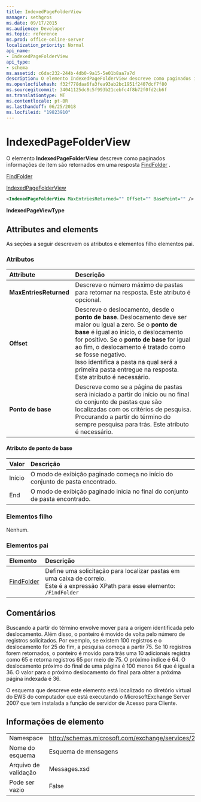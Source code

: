 ```yaml
---
title: IndexedPageFolderView
manager: sethgros
ms.date: 09/17/2015
ms.audience: Developer
ms.topic: reference
ms.prod: office-online-server
localization_priority: Normal
api_name:
- IndexedPageFolderView
api_type:
- schema
ms.assetid: c6dac232-244b-4db0-9a15-5e01b8aa7a7d
description: O elemento IndexedPageFolderView descreve como paginados informações de item são retornados em uma resposta FindFolder.
ms.openlocfilehash: f32f778daa6fa3fea93ab2bc1951f2407dcf7f80
ms.sourcegitcommit: 34041125dc8c5f993b21cebfc4f8b72f0fd2cb6f
ms.translationtype: MT
ms.contentlocale: pt-BR
ms.lasthandoff: 06/25/2018
ms.locfileid: "19823910"
---
```

# <a name="indexedpagefolderview"></a>IndexedPageFolderView

O elemento **IndexedPageFolderView** descreve como paginados informações de item são retornados em uma resposta [FindFolder](findfolder.md) . 
  
[FindFolder](findfolder.md)
  
[IndexedPageFolderView](indexedpagefolderview.md)
  
```xml
<IndexedPageFolderView MaxEntriesReturned="" Offset="" BasePoint="" />
```

 **IndexedPageViewType**
## <a name="attributes-and-elements"></a>Attributes and elements

As seções a seguir descrevem os atributos e elementos filho elementos pai.
  
### <a name="attributes"></a>Atributos

|**Attribute**|**Descrição**|
|:-----|:-----|
|**MaxEntriesReturned** <br/> |Descreve o número máximo de pastas para retornar na resposta. Este atributo é opcional.  <br/> |
|**Offset** <br/> |Descreve o deslocamento, desde o **ponto de base**. Deslocamento deve ser maior ou igual a zero. Se o **ponto de base** é igual ao início, o deslocamento for positivo. Se o **ponto de base** for igual ao fim, o deslocamento é tratado como se fosse negativo.  <br/> Isso identifica a pasta na qual será a primeira pasta entregue na resposta. Este atributo é necessário.  <br/> |
|**Ponto de base** <br/> |Descreve como se a página de pastas será iniciado a partir do início ou no final do conjunto de pastas que são localizadas com os critérios de pesquisa. Procurando a partir do término do sempre pesquisa para trás. Este atributo é necessário.  <br/> |
   
#### <a name="basepoint-attribute"></a>Atributo de ponto de base

|**Valor**|**Descrição**|
|:-----|:-----|
|Início  <br/> |O modo de exibição paginado começa no início do conjunto de pasta encontrado.  <br/> |
|End  <br/> |O modo de exibição paginado inicia no final do conjunto de pasta encontrado.  <br/> |
   
### <a name="child-elements"></a>Elementos filho

Nenhum.
  
### <a name="parent-elements"></a>Elementos pai

|**Elemento**|**Descrição**|
|:-----|:-----|
|[FindFolder](findfolder.md) <br/> |Define uma solicitação para localizar pastas em uma caixa de correio.  <br/> Este é a expressão XPath para esse elemento:  <br/>  `/FindFolder` <br/> |
   
## <a name="remarks"></a>Comentários

Buscando a partir do término envolve mover para a origem identificada pelo deslocamento. Além disso, o ponteiro é movido de volta pelo número de registros solicitados. Por exemplo, se existem 100 registros e o deslocamento for 25 do fim, a pesquisa começa a partir 75. Se 10 registros forem retornados, o ponteiro é movido para trás uma 10 adicionais registra como 65 e retorna registros 65 por meio de 75. O próximo índice é 64. O deslocamento próximo do final de uma página é 100 menos 64 que é igual a 36. O valor para o próximo deslocamento do final para obter a próxima página indexada é 36.
  
O esquema que descreve este elemento está localizado no diretório virtual do EWS do computador que está executando o MicrosoftExchange Server 2007 que tem instalada a função de servidor de Acesso para Cliente.
  
## <a name="element-information"></a>Informações de elemento

|||
|:-----|:-----|
|Namespace  <br/> |http://schemas.microsoft.com/exchange/services/2006/messages  <br/> |
|Nome do esquema  <br/> |Esquema de mensagens  <br/> |
|Arquivo de validação  <br/> |Messages.xsd  <br/> |
|Pode ser vazio  <br/> |False  <br/> |
   

